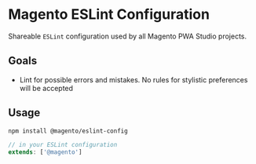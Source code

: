 # Magento ESLint Configuration

Shareable `ESLint` configuration used by all Magento PWA Studio projects.

## Goals

* Lint for possible errors and mistakes. No rules for stylistic preferences will be accepted

## Usage

```sh
npm install @magento/eslint-config
```

```js
// in your ESLint configuration
extends: ['@magento']
```
